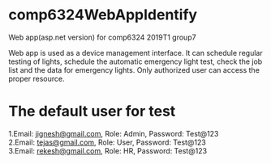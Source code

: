 # comp6324WebAppIdentify
Web app(asp.net version) for comp6324 2019T1 group7  

Web app is used as a device management interface. It can schedule regular testing of lights, schedule the automatic emergency light test, check the job list and the data for emergency lights. Only authorized user can access the proper resource.


# The default user for test
1.Email: jignesh@gmail.com, Role: Admin, Password:  Test@123  
2.Email: tejas@gmail.com, Role: User, Password: Test@123  
3.Email: rekesh@gmail.com, Role: HR, Password: Test@123 

